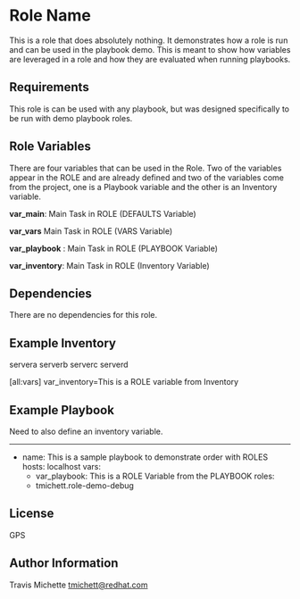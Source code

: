 Role Name
=========

This is a role that does absolutely nothing. It demonstrates how a role is run and can be used in the playbook demo. This is meant to show how variables are leveraged in a role and how they are evaluated when running playbooks.

Requirements
------------

This role is can be used with any playbook, but was designed specifically to be run with demo playbook roles.

Role Variables
--------------

There are four variables that can be used in the Role. Two of the variables appear in the ROLE and are already defined and two of the variables come from the project, one is a Playbook variable and the other is an Inventory variable.

**var_main**: Main Task in ROLE (DEFAULTS Variable)

**var_vars** Main Task in ROLE (VARS Variable)

**var_playbook** : Main Task in ROLE (PLAYBOOK Variable)

**var_inventory**: Main Task in ROLE (Inventory Variable)



Dependencies
------------

There are no dependencies for this role.

Example Inventory
----------------
servera 
serverb
serverc
serverd

[all:vars]
var_inventory=This is a ROLE variable from Inventory


Example Playbook
----------------

Need to also define an inventory variable.



---
- name: This is a sample playbook to demonstrate order with ROLES
  hosts: localhost
  vars:
    - var_playbook: This is a ROLE Variable from the PLAYBOOK 
  roles:
    - tmichett.role-demo-debug


License
-------

GPS

Author Information
------------------

Travis Michette tmichett@redhat.com
